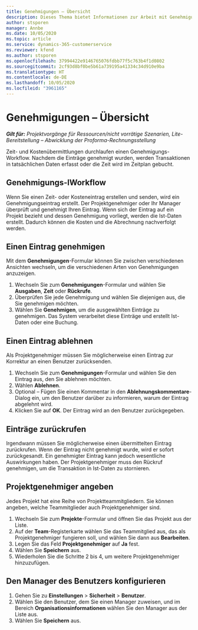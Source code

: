 ```yaml
---
title: Genehmigungen – Übersicht
description: Dieses Thema bietet Informationen zur Arbeit mit Genehmigungen in Project Operations.
author: stsporen
manager: Annbe
ms.date: 10/05/2020
ms.topic: article
ms.service: dynamics-365-customerservice
ms.reviewer: kfend
ms.author: stsporen
ms.openlocfilehash: 37994422e9146765076fdbb77f5c763b4f1d0802
ms.sourcegitcommit: 2cf93d8bf0be5b61a739195a41334c34d910e9ba
ms.translationtype: HT
ms.contentlocale: de-DE
ms.lasthandoff: 10/05/2020
ms.locfileid: "3961165"
---
```

# <a name="approvals-overview"></a>Genehmigungen – Übersicht

_**Gilt für:** Projektvorgänge für Ressourcen/nicht vorrätige Szenarien, Lite-Bereitstellung – Abwicklung der Proforma-Rechnungsstellung_

Zeit- und Kostenübermittlungen durchlaufen einen Genehmigungs-Workflow. Nachdem die Einträge genehmigt wurden, werden Transaktionen in tatsächlichen Daten erfasst oder die Zeit wird im Zeitplan gebucht.

## <a name="approvals-workflow"></a>Genehmigungs-lWorkflow
Wenn Sie einen Zeit- oder Kosteneintrag erstellen und senden, wird ein Genehmigungseintrag erstellt. Der Projektgenehmiger oder Ihr Manager überprüft und genehmigt Ihren Eintrag. Wenn sich der Eintrag auf ein Projekt bezieht und dessen Genehmigung vorliegt, werden die Ist-Daten erstellt. Dadurch können die Kosten und die Abrechnung nachverfolgt werden. 

## <a name="approve-an-entry"></a>Einen Eintrag genehmigen
Mit dem **Genehmigungen**-Formular können Sie zwischen verschiedenen Ansichten wechseln, um die verschiedenen Arten von Genehmigungen anzuzeigen.
  
1. Wechseln Sie zum **Genehmigungen**-Formular und wählen Sie **Ausgaben**, **Zeit** oder **Rückrufe**.
2. Überprüfen Sie jede Genehmigung und wählen Sie diejenigen aus, die Sie genehmigen möchten.
3. Wählen Sie **Genehmigen**, um die ausgewählten Einträge zu genehmigen.
Das System verarbeitet diese Einträge und erstellt Ist-Daten oder eine Buchung.

## <a name="reject-an-entry"></a>Einen Eintrag ablehnen
Als Projektgenehmiger müssen Sie möglicherweise einen Eintrag zur Korrektur an einen Benutzer zurücksenden.
  
1. Wechseln Sie zum **Genehmigungen**-Formular und wählen Sie den Eintrag aus, den Sie ablehnen möchten. 
2. Wählen **Ablehnen**.
3. Optional – Fügen Sie einen Kommentar in den **Ablehnungskommentare**-Dialog ein, um den Benutzer darüber zu informieren, warum der Eintrag abgelehnt wird.
4. Klicken Sie auf **OK**. Der Eintrag wird an den Benutzer zurückgegeben.
  
## <a name="recall-entries"></a>Einträge zurückrufen
Irgendwann müssen Sie möglicherweise einen übermittelten Eintrag zurückrufen. Wenn der Eintrag nicht genehmigt wurde, wird er sofort zurückgesandt. Ein genehmigter Eintrag kann jedoch wesentliche Auswirkungen haben. Der Projektgenehmiger muss den Rückruf genehmigen, um die Transaktion in Ist-Daten zu stornieren.

## <a name="specify-project-approvers"></a>Projektgenehmiger angeben
Jedes Projekt hat eine Reihe von Projektteammitgliedern. Sie können angeben, welche Teammitglieder auch Projektgenehmiger sind.

1. Wechseln Sie zum **Projekte**-Formular und öffnen Sie das Projekt aus der Liste.
2. Auf der **Team**-Registerkarte wählen Sie das Teammitglied aus, das als Projektgenehmiger fungieren soll, und wählen Sie dann aus **Bearbeiten**.
3. Legen Sie das Feld **Projektgenehmiger** auf **Ja** fest.
4. Wählen Sie **Speichern** aus.
5. Wiederholen Sie die Schritte 2 bis 4, um weitere Projektgenehmiger hinzuzufügen.

## <a name="configure-the-users-manager"></a>Den Manager des Benutzers konfigurieren

1. Gehen Sie zu **Einstellungen** > **Sicherheit** > **Benutzer**.
2. Wählen Sie den Benutzer, dem Sie einen Manager zuweisen, und im Bereich **Organisationsinformationen** wählen Sie den Manager aus der Liste aus. 
3. Wählen Sie **Speichern** aus.


